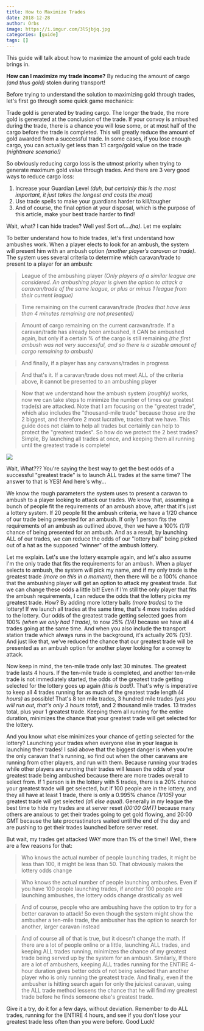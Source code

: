 ```yaml
---
title: How to Maximize Trades
date: 2018-12-28
author: Orbs
image: https://i.imgur.com/3lSjbjq.jpg
categories: [guide]
tags: []
---
```


This guide will talk about how to maximize the amount of gold each trade brings in.

**How can I maximize my trade income?** By reducing the amount of cargo *(and thus gold)* stolen during transport!

Before trying to understand the solution to maximizing gold through trades, let's first go through some quick game mechanics:

Trade gold is generated by trading cargo. The longer the trade, the more gold is generated at the conclusion of the trade. If your convoy is ambushed during the trade, there is a chance you will lose some, or at most half of the cargo before the trade is completed. This will greatly reduce the amount of gold awarded from a successful trade. In some cases, if you lose enough cargo, you can actually get less than 1:1 cargo/gold value on the trade *(nightmare scenario!)*

So obviously reducing cargo loss is the utmost priority when trying to generate maximum gold value through trades. And there are 3 very good ways to reduce cargo loss:

 1. Increase your Guardian Level *(duh, but certainly this is the most important, it just takes the longest and costs the most)*
 2. Use trade spells to make your guardians harder to kill/tougher
 3. And of course, the final option at your disposal, which is the purpose of this article, make your best trade harder to find!

Wait, what? I can hide trades? Well yes! Sort of....*(ha)*. Let me explain:

To better understand how to hide trades, let's first understand how ambushes work. When a player elects to look for an ambush, the system will present him with an ambush option *(another player’s caravan or trade)*. The system uses several criteria to determine which caravan/trade to present to a player for an ambush:

> League of the ambushing player *(Only players of a similar league are considered. An ambushing player is given the option to attack a caravan/trade of the same league, or plus or minus 1 league from their current league)*

> Time remaining on the current caravan/trade *(trades that have less than 4 minutes remaining are not presented)*

> Amount of cargo remaining on the current caravan/trade. If a caravan/trade has already been ambushed, it CAN be ambushed again, but only if a certain % of the cargo is still remaining *(the first ambush was not very successful, and so there is a sizable amount of cargo remaining to ambush)*

> And finally, if a player has any caravans/trades in progress

> And that's it. If a caravan/trade does not meet ALL of the criteria above, it cannot be presented to an ambushing player

> Now that we understand how the ambush system *(roughly)* works, now we can take steps to minimize the number of times our greatest trade(s) are attacked. Note that I am focusing on the "greatest trade", which also includes the "thousand-mile trade" because those are the 2 biggest, and therefore 2 most lucrative, trades that we have. This guide does not claim to help all trades but certainly can help to protect the "greatest trades". So how do we protect the 2 best trades? Simple, By launching all trades at once, and keeping them all running until the greatest trade is complete!

![](https://i.imgur.com/L13GyIN.jpg)

Wait, What??? You're saying the best way to get the best odds of a successful "greatest trade" is to launch ALL trades at the same time? The answer to that is YES! And here's why...

We know the rough parameters the system uses to present a caravan to ambush to a player looking to attack our trades. We know that, assuming a bunch of people fit the requirements of an ambush above, after that it's just a lottery system. If 20 people fit the ambush criteria, we have a 1/20 chance of our trade being presented for an ambush. If only 1 person fits the requirements of an ambush as outlined above, then we have a 100% *(1/1)* chance of being presented for an ambush. And as a result, by launching ALL of our trades, we can reduce the odds of our "lottery ball" being picked out of a hat as the supposed "winner" of the ambush lottery.

Let me explain. Let's use the lottery example again, and let's also assume I'm the only trade that fits the requirements for an ambush. When a player selects to ambush, the system will pick my name, and if my only trade is the greatest trade *(more on this in a moment)*, then there will be a 100% chance that the ambushing player will get an option to attack my greatest trade. But we can change these odds a little bit! Even if I'm still the only player that fits the ambush requirements, I can reduce the odds that the lottery picks my greatest trade. How? By adding more lottery balls *(more trades)* to the lottery! If we launch all trades at the same time, that's 4 more trades added to the lottery. Our odds of the greatest trade getting selected goes from 100% *(when we only had 1 trade)*, to now 25% *(1/4)* because we have all 4 trades going at the same time. And when you also include the transport station trade which always runs in the background, it's actually 20% *(1/5)*. And just like that, we've reduced the chance that our greatest trade will be presented as an ambush option for another player looking for a convoy to attack.

Now keep in mind, the ten-mile trade only last 30 minutes. The greatest trade lasts 4 hours. If the ten-mile trade is completed, and another ten-mile trade is not immediately started, the odds of the greatest trade getting selected for the lottery goes up again *(this is bad!)*. That's why is imperative to keep all 4 trades running for as much of the greatest trade length *(4 hours)* as possible! That's 8 ten mile trades, 3 hundred mile trades *(yes you will run out, that's only 3 hours total)*, and 2 thousand mile trades. 13 trades total, plus your 1 greatest trade. Keeping them all running for the entire duration, minimizes the chance that your greatest trade will get selected for the lottery.

And you know what else minimizes your chance of getting selected for the lottery? Launching your trades when everyone else in your league is launching their trades! I said above that the biggest danger is when you're the only caravan that's running, so find out when the other caravans are running from other players, and run with them. Because running your trades while other players are running their trades will lessen the odds of your greatest trade being ambushed because there are more trades overall to select from. If 1 person is in the lottery with 5 trades, there is a 20% chance your greatest trade will get selected, but if 100 people are in the lottery, and they all have at least 1 trade, there is only a 0.995% chance *(1/105)* your greatest trade will get selected *(all else equal)*. Generally in my league the best time to hide my trades are at server reset *(00:00 GMT)* because many others are anxious to get their trades going to get gold flowing, and 20:00 GMT because the late procrastinators waited until the end of the day and are pushing to get their trades launched before server reset.

But wait, my trades get attacked WAY more than 1% of the time!! Well, there are a few reasons for that:

> Who knows the actual number of people launching trades, it might be less than 100, it might be less than 50. That obviously makes the lottery odds change

> Who knows the actual number of people launching ambushes. Even if you have 100 people launching trades, if another 100 people are launching ambushes, the lottery odds change drastically as well

> And of course, people who are ambushing have the option to try for a better caravan to attack! So even though the system might show the ambusher a ten-mile trade, the ambusher has the option to search for another, larger caravan instead

> And of course all of that is true, but it doesn't change the math. If there are a lot of people online or a little, launching ALL trades, and keeping ALL trades running, minimizes the chance of my greatest trade being served up by the system for an ambush. Similarly, If there are a lot of ambushers, keeping ALL trades running for the ENTIRE 4-hour duration gives better odds of not being selected than another player who is only running the greatest trade. And finally, even if the ambusher is hitting search again for only the juiciest caravan, using the ALL trade method lessens the chance that he will find my greatest trade before he finds someone else's greatest trade.

Give it a try, do it for a few days, without deviation. Remember to do ALL trades, running for the ENTIRE 4 hours, and see if you don't lose your greatest trade less often than you were before. Good Luck!

